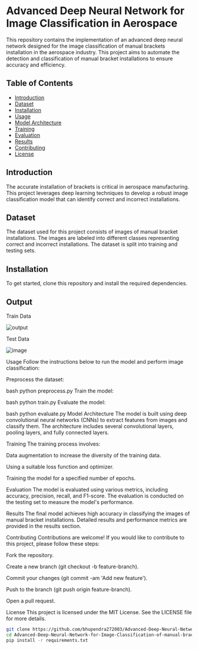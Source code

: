 # Advanced Deep Neural Network for Image Classification in Aerospace


This repository contains the implementation of an advanced deep neural network designed for the image classification of manual brackets installation in the aerospace industry. This project aims to automate the detection and classification of manual bracket installations to ensure accuracy and efficiency.

## Table of Contents
- [Introduction](#introduction)
- [Dataset](#dataset)
- [Installation](#installation)
- [Usage](#usage)
- [Model Architecture](#model-architecture)
- [Training](#training)
- [Evaluation](#evaluation)
- [Results](#results)
- [Contributing](#contributing)
- [License](#license)

## Introduction
The accurate installation of brackets is critical in aerospace manufacturing. This project leverages deep learning techniques to develop a robust image classification model that can identify correct and incorrect installations.

## Dataset
The dataset used for this project consists of images of manual bracket installations. The images are labeled into different classes representing correct and incorrect installations. The dataset is split into training and testing sets.

## Installation
To get started, clone this repository and install the required dependencies.

## Output
Train Data



![output](https://github.com/user-attachments/assets/60199835-30bb-41c5-b90d-424f43186f3d)

Test Data

![image](https://github.com/user-attachments/assets/8f4194cc-75cc-452e-bff3-bd909cd10a3d)


Usage
Follow the instructions below to run the model and perform image classification:

Preprocess the dataset:

bash
python preprocess.py
Train the model:

bash
python train.py
Evaluate the model:

bash
python evaluate.py
Model Architecture
The model is built using deep convolutional neural networks (CNNs) to extract features from images and classify them. The architecture includes several convolutional layers, pooling layers, and fully connected layers.

Training
The training process involves:

Data augmentation to increase the diversity of the training data.

Using a suitable loss function and optimizer.

Training the model for a specified number of epochs.

Evaluation
The model is evaluated using various metrics, including accuracy, precision, recall, and F1-score. The evaluation is conducted on the testing set to measure the model's performance.

Results
The final model achieves high accuracy in classifying the images of manual bracket installations. Detailed results and performance metrics are provided in the results section.

Contributing
Contributions are welcome! If you would like to contribute to this project, please follow these steps:

Fork the repository.

Create a new branch (git checkout -b feature-branch).

Commit your changes (git commit -am 'Add new feature').

Push to the branch (git push origin feature-branch).

Open a pull request.

License
This project is licensed under the MIT License. See the LICENSE file for more details.

```bash
git clone https://github.com/bhupendra272003/Advanced-Deep-Neural-Network-for-Image-Classification-of-manual-brackets-installation-in-Aerospace.git
cd Advanced-Deep-Neural-Network-for-Image-Classification-of-manual-brackets-installation-in-Aerospace
pip install -r requirements.txt
